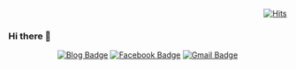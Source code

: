 <div align=right>
  
[![Hits](https://hits.seeyoufarm.com/api/count/incr/badge.svg?url=https%3A%2F%2Fgithub.com%2Fdpudpu)](https://hits.seeyoufarm.com)

</div>

### Hi there 👋 


<div align=center>
  
[![Blog Badge](https://img.shields.io/badge/-Blog-orange?style=flat-square&logo=blogger&logoColor=white&link=https://dublin-java.tistory.com/)](https://dublin-java.tistory.com/) 
[![Facebook Badge](https://img.shields.io/badge/-Facebook-1877f2?style=flat-square&logo=facebook&logoColor=white&link=https://www.facebook.com/people/Daejun-Bae/100004092244167)](https://www.facebook.com/people/Daejun-Bae/100004092244167)
[![Gmail Badge](https://img.shields.io/badge/-Gmail-d14836?style=flat-square&logo=Gmail&logoColor=white&link=mailto:dpudpu11@gmail.com)](mailto:dpudpu11@gmail.com)


</div>



<!--
**dpudpu/dpudpu** is a ✨ _special_ ✨ repository because its `README.md` (this file) appears on your GitHub profile.

Here are some ideas to get you started:

- 🔭 I’m currently working on ...
- 🌱 I’m currently learning ...
- 👯 I’m looking to collaborate on ...
- 🤔 I’m looking for help with ...
- 💬 Ask me about ...
- 📫 How to reach me: ...
- 😄 Pronouns: ...
- ⚡ Fun fact: ...
-->
